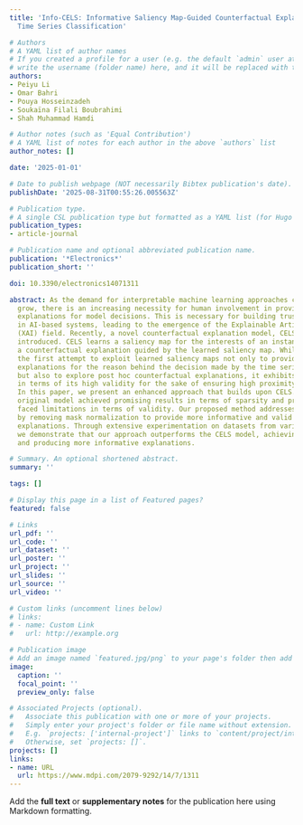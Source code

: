 ```yaml
---
title: 'Info-CELS: Informative Saliency Map-Guided Counterfactual Explanation for
  Time Series Classification'

# Authors
# A YAML list of author names
# If you created a profile for a user (e.g. the default `admin` user at `content/authors/admin/`), 
# write the username (folder name) here, and it will be replaced with their full name and linked to their profile.
authors:
- Peiyu Li
- Omar Bahri
- Pouya Hosseinzadeh
- Soukaïna Filali Boubrahimi
- Shah Muhammad Hamdi

# Author notes (such as 'Equal Contribution')
# A YAML list of notes for each author in the above `authors` list
author_notes: []

date: '2025-01-01'

# Date to publish webpage (NOT necessarily Bibtex publication's date).
publishDate: '2025-08-31T00:55:26.005563Z'

# Publication type.
# A single CSL publication type but formatted as a YAML list (for Hugo requirements).
publication_types:
- article-journal

# Publication name and optional abbreviated publication name.
publication: '*Electronics*'
publication_short: ''

doi: 10.3390/electronics14071311

abstract: As the demand for interpretable machine learning approaches continues to
  grow, there is an increasing necessity for human involvement in providing informative
  explanations for model decisions. This is necessary for building trust and transparency
  in AI-based systems, leading to the emergence of the Explainable Artificial Intelligence
  (XAI) field. Recently, a novel counterfactual explanation model, CELS, has been
  introduced. CELS learns a saliency map for the interests of an instance and generates
  a counterfactual explanation guided by the learned saliency map. While CELS represents
  the first attempt to exploit learned saliency maps not only to provide intuitive
  explanations for the reason behind the decision made by the time series classifier
  but also to explore post hoc counterfactual explanations, it exhibits limitations
  in terms of its high validity for the sake of ensuring high proximity and sparsity.
  In this paper, we present an enhanced approach that builds upon CELS. While the
  original model achieved promising results in terms of sparsity and proximity, it
  faced limitations in terms of validity. Our proposed method addresses this limitation
  by removing mask normalization to provide more informative and valid counterfactual
  explanations. Through extensive experimentation on datasets from various domains,
  we demonstrate that our approach outperforms the CELS model, achieving higher validity
  and producing more informative explanations.

# Summary. An optional shortened abstract.
summary: ''

tags: []

# Display this page in a list of Featured pages?
featured: false

# Links
url_pdf: ''
url_code: ''
url_dataset: ''
url_poster: ''
url_project: ''
url_slides: ''
url_source: ''
url_video: ''

# Custom links (uncomment lines below)
# links:
# - name: Custom Link
#   url: http://example.org

# Publication image
# Add an image named `featured.jpg/png` to your page's folder then add a caption below.
image:
  caption: ''
  focal_point: ''
  preview_only: false

# Associated Projects (optional).
#   Associate this publication with one or more of your projects.
#   Simply enter your project's folder or file name without extension.
#   E.g. `projects: ['internal-project']` links to `content/project/internal-project/index.md`.
#   Otherwise, set `projects: []`.
projects: []
links:
- name: URL
  url: https://www.mdpi.com/2079-9292/14/7/1311
---
```


Add the **full text** or **supplementary notes** for the publication here using Markdown formatting.
